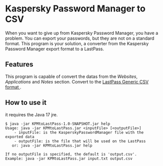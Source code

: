 # Kaspersky Password Manager to CSV

When you want to give up from Kaspersky Password Manager, you have a problem. You can export your passwords, but they are not on a standard format. This program is your solution, a converter from the Kaspersky Password Manager export format to a LastPass.

## Features
This program is capable of convert the datas from the *Websites*, *Applications* and *Notes* section.
Convert to the [LastPass Generic CSV format ](https://support.lastpass.com/s/document-item?language=en_US&bundleId=lastpass&topicId=LastPass/import-generic-csv.html&_LANG=enus).

## How to use it
it requires the Java 17 jre.

```
$ java -jar KPMtoLastPass-1.0-SNAPSHOT.jar help
Usage: java -jar KPMtoLastPass.jar <inputFile> [<outputFile>]
    - inputFile: is the KasperskyPasswordManager file with the exported data
    - outputFile: is the file that will be used on the LastPass
   or: java -jar KPMtoLastPass.jar help

If no outputFile is specified, the default is 'output.csv'.
Example: java -jar KPMtoLastPass.jar input.txt output.csv

```